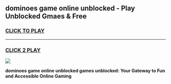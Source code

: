 
## dominoes game online unblocked - Play Unblocked Gmaes & Free
<h3>
<a href="https://news.freeplayer.one?title=dominoes_game_online_unblocked&ref=23F">CLICK TO PLAY</a></h3>
<hr>

<h3>
<a href="https://news.freeplayer.one?title=dominoes_game_online_unblocked&ref=23F">CLICK 2 PLAY</a>
  
</h3>

<a href="https://news.freeplayer.one?title=dominoes_game_online_unblocked&ref=23F/"><img src="https://clearcache.store/games.png"></a>


**dominoes game online unblocked games unblocked: Your Gateway to Fun and Accessible Online Gaming**
